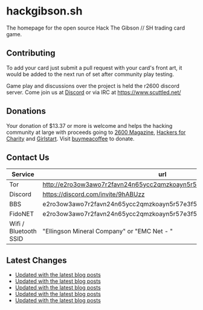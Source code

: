 # hackgibson.sh
The homepage for the open source Hack The Gibson // SH trading card game.


## Contributing

To add your card just submit a pull request with your card's front art, it would be added to the next run of set after community play testing.

Game play and discussions over the project is held the r2600 discord server. Come join us at [Discord](https://discord.com/invite/9hABUzz) or via IRC at https://www.scuttled.net/


## Donations

Your donation of $13.37 or more is welcome and helps the hacking community at large with proceeds going to [2600 Magazine](https://2600.com/), [Hackers for Charity](https://hackersforcharity.org) and [Girlstart](https://girlstart.org).  Visit [buymeacoffee](https://www.buymeacoffee.com/hackgibson.sh) to donate.


## Contact Us

Service | url
-|-
Tor | http://e2ro3ow3awo7r2favn24n65ycc2qmzkoayn5r57e3f56nvjwdcgg32ad.onion
Discord | https://discord.com/invite/9hABUzz
BBS | e2ro3ow3awo7r2favn24n65ycc2qmzkoayn5r57e3f56nvjwdcgg32ad.onion:23
FidoNET | e2ro3ow3awo7r2favn24n65ycc2qmzkoayn5r57e3f56nvjwdcgg32ad.onion:24554
Wifi / Bluetooth SSID | "Ellingson Mineral Company" or "EMC Net - <fidonet address>"

## Latest Changes
<!-- BLOG-POST-LIST:START -->
- [Updated with the latest blog posts](https://github.com/DFW2600/hackgibson.sh/commit/7f6350a1f9a060e93bc25d1b409482829b946a48)
- [Updated with the latest blog posts](https://github.com/DFW2600/hackgibson.sh/commit/39864c121172b5f7ae5660c5909dddaba872b3b4)
- [Updated with the latest blog posts](https://github.com/DFW2600/hackgibson.sh/commit/964c0c5a2078cf8da19e53968f91e87688ceb39a)
- [Updated with the latest blog posts](https://github.com/DFW2600/hackgibson.sh/commit/f06a7eeafe76511f4be488812326ec2a3070b8e6)
- [Updated with the latest blog posts](https://github.com/DFW2600/hackgibson.sh/commit/68f71d243e2c7fdea7058d0385862523008b3934)
<!-- BLOG-POST-LIST:END -->
